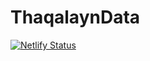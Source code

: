 # ThaqalaynData

[![Netlify Status](https://api.netlify.com/api/v1/badges/6feb5708-6483-4e7a-a87d-4ccf61f96e8e/deploy-status)](https://app.netlify.com/sites/thaqalayndata/deploys)

